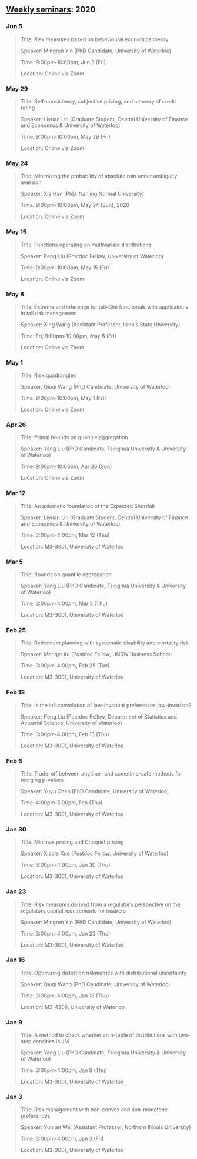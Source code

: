 ## [Weekly seminars](./index.md): 2020

### Jun 5

> Title: Risk measures based on behavioural economics theory
>
> Speaker: Mingren Yin (PhD Candidate, University of Waterloo)
>
> Time: 9:00pm-10:00pm, Jun 5 (Fri)
> 
> Location: Online via Zoom


### May 29

> Title: Self-consistency, subjective pricing, and a theory of credit rating
>
> Speaker: Liyuan Lin (Graduate Student, Central University of Finance and Economics & University of Waterloo)
> 
> Time: 9:00pm-10:00pm, May 29 (Fri)
>
> Location: Online via Zoom


### May 24

> Title: Minimizing the probability of absolute ruin under ambiguity aversion
>
> Speaker: Xia Han (PhD, Nanjing Normal University)
>
> Time: 9:00pm-10:00pm, May 24 (Sun), 2020
>
> Location: Online via Zoom


### May 15

> Title: Functions operating on multivariate distributions
> 
> Speaker: Peng Liu (Postdoc Fellow, University of Waterloo)
> 
> Time: 9:00pm-10:00pm, May 15 (Fri)
>
> Location: Online via Zoom


### May 8

> Title: Extreme and inference for tail-Gini functionals with applications in tail risk management
>
> Speaker: Xing Wang (Assistant Professor, Illinois State University)
>
> Time: Fri, 9:00pm-10:00pm, May 8 (Fri)
> 
> Location: Online via Zoom


### May 1

> Title: Risk quadrangles
>
> Speaker: Qiuqi Wang (PhD Candidate, University of Waterloo)
>
> Time: 9:00pm-10:00pm, May 1 (Fri) 
>
> Location: Online via Zoom


### Apr 26

> Title: Primal bounds on quantile aggregation
>
> Speaker: Yang Liu (PhD Candidate, Tsinghua University & University of Waterloo)
>
> Time: 9:00pm-10:00pm, Apr 26 (Sun)
>
> Location: Online via Zoom


### Mar 12

> Title: An axiomatic foundation of the Expected Shortfall
>
> Speaker: Liyuan Lin (Graduate Student, Central University of Finance and Economics & University of Waterloo)
>
> Time: 3:00pm-4:00pm, Mar 12 (Thu)
>
> Location: M3-3001, University of Waterloo


### Mar 5

> Title: Bounds on quantile aggregation
>
> Speaker: Yang Liu (PhD Candidate, Tsinghua University & University of Waterloo)
>
> Time: 3:00pm-4:00pm, Mar 5 (Thu)
> 
> Location: M3-3001, University of Waterloo

 
### Feb 25

> Title: Retirement planning with systematic disability and mortality risk
>
> Speaker: Mengyi Xu (Postdoc Fellow, UNSW Business School)
>
> Time: 3:00pm-4:00pm, Feb 25 (Tue) 
>
> Location: M3-3001, University of Waterloo


### Feb 13

> Title: Is the inf-convolution of law-invariant preferences law-invariant?
>
> Speaker: Peng Liu (Postdoc Fellow, Department of Statistics and Actuarial Science, University of Waterloo)
>
> Time: 3:00pm-4:00pm, Feb 13 (Thu)
> 
> Location: M3-3001, University of Waterloo


### Feb 6

> Title: Trade-off between anytime- and sometime-safe methods for merging p-values
>
> Speaker: Yuyu Chen (PhD Candidate, University of Waterloo)
>
> Time: 4:00pm-5:00pm, Feb (Thu)
>
> Location: M3-3001, University of Waterloo


### Jan 30 

> Title: Minimax pricing and Choquet pricing
>
> Speaker: Xiaole Xue (Postdoc Fellow, University of Waterloo)
> 
> Time: 3:00pm-4:00pm, Jan 30 (Thu)
>
> Location: M3-3001, University of Waterloo


### Jan 23

> Title: Risk measures derived from a regulator’s perspective on the regulatory capital requirements for insurers
>
> Speaker: Mingren Yin (PhD Candidate, University of Waterloo)
>
> Time: 3:00pm-4:00pm, Jan 23 (Thu)
> 
> Location: M3-3001, University of Waterloo 


### Jan 16

> Title: Optimizing distortion riskmetrics with distributional uncertainty
> 
> Speaker: Qiuqi Wang (PhD Candidate, University of Waterloo)
> 
> Time: 3:00pm-4:00pm, Jan 16 (Thu)
> 
> Location: M3-4206, University of Waterloo


### Jan 9

> Title: A method to check whether an n-tuple of distributions with two-step densities is JM
> 
> Speaker: Yang Liu (PhD Candidate, Tsinghua University & University of Waterloo)
>
> Time: 3:00pm-4:00pm, Jan 9 (Thu)
> 
> Location: M3-3001, University of Waterloo


### Jan 3

> Title: Risk management with non-convex and non-monotone preferences
> 
> Speaker: Yunran Wei (Assistant Professor, Northern Illinois University) 
> 
> Time: 3:00pm-4:00pm, Jan 3 (Fri)
> 
> Location: M3-3001, University of Waterloo
